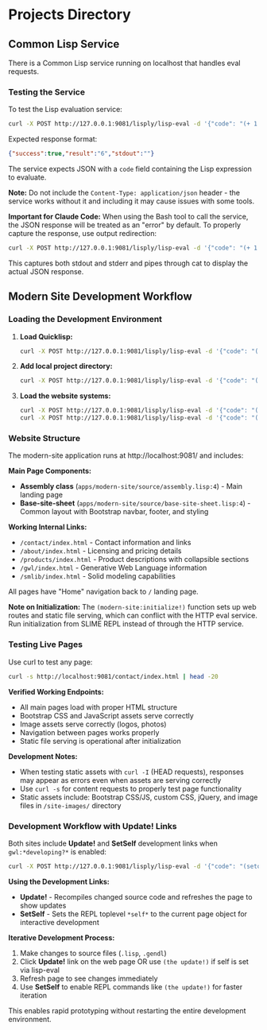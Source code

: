 # Projects Directory

## Common Lisp Service

There is a Common Lisp service running on localhost that handles eval requests.

### Testing the Service

To test the Lisp evaluation service:

```bash
curl -X POST http://127.0.0.1:9081/lisply/lisp-eval -d '{"code": "(+ 1 2 3)"}'
```

Expected response format:
```json
{"success":true,"result":"6","stdout":""}
```

The service expects JSON with a `code` field containing the Lisp expression to evaluate.

**Note:** Do not include the `Content-Type: application/json` header - the service works without it and including it may cause issues with some tools.

**Important for Claude Code:** When using the Bash tool to call the service, the JSON response will be treated as an "error" by default. To properly capture the response, use output redirection:

```bash
curl -X POST http://127.0.0.1:9081/lisply/lisp-eval -d '{"code": "(+ 1 2 3)"}' 2>&1 | cat
```

This captures both stdout and stderr and pipes through cat to display the actual JSON response.

## Modern Site Development Workflow

### Loading the Development Environment

1. **Load Quicklisp:**
   ```bash
   curl -X POST http://127.0.0.1:9081/lisply/lisp-eval -d '{"code": "(load-quicklisp)"}'
   ```

2. **Add local project directory:**
   ```bash
   curl -X POST http://127.0.0.1:9081/lisply/lisp-eval -d '{"code": "(pushnew \"~/projects/apps/\" ql:*local-project-directories* :test #'\''equalp)"}'
   ```

3. **Load the website systems:**
   ```bash
   curl -X POST http://127.0.0.1:9081/lisply/lisp-eval -d '{"code": "(ql:quickload :modern-site)"}'
   curl -X POST http://127.0.0.1:9081/lisply/lisp-eval -d '{"code": "(ql:quickload :royalties)"}'
   ```

### Website Structure

The modern-site application runs at http://localhost:9081/ and includes:

**Main Page Components:**
- **Assembly class** (`apps/modern-site/source/assembly.lisp:4`) - Main landing page
- **Base-site-sheet** (`apps/modern-site/source/base-site-sheet.lisp:4`) - Common layout with Bootstrap navbar, footer, and styling

**Working Internal Links:**
- `/contact/index.html` - Contact information and links
- `/about/index.html` - Licensing and pricing details  
- `/products/index.html` - Product descriptions with collapsible sections
- `/gwl/index.html` - Generative Web Language information
- `/smlib/index.html` - Solid modeling capabilities

All pages have "Home" navigation back to `/` landing page.

**Note on Initialization:**
The `(modern-site:initialize!)` function sets up web routes and static file serving, which can conflict with the HTTP eval service. Run initialization from SLIME REPL instead of through the HTTP service.

### Testing Live Pages

Use curl to test any page:
```bash
curl -s http://localhost:9081/contact/index.html | head -20
```

**Verified Working Endpoints:**
- All main pages load with proper HTML structure
- Bootstrap CSS and JavaScript assets serve correctly
- Image assets serve correctly (logos, photos)
- Navigation between pages works properly
- Static file serving is operational after initialization

**Development Notes:**
- When testing static assets with `curl -I` (HEAD requests), responses may appear as errors even when assets are serving correctly
- Use `curl -s` for content requests to properly test page functionality
- Static assets include: Bootstrap CSS/JS, custom CSS, jQuery, and image files in `/site-images/` directory

### Development Workflow with Update! Links

Both sites include **Update!** and **SetSelf** development links when `gwl:*developing?*` is enabled:

```bash
curl -X POST http://127.0.0.1:9081/lisply/lisp-eval -d '{"code": "(setq gwl:*developing?* t)"}' 2>&1 | cat
```

**Using the Development Links:**
- **Update!** - Recompiles changed source code and refreshes the page to show updates
- **SetSelf** - Sets the REPL toplevel `*self*` to the current page object for interactive development

**Iterative Development Process:**
1. Make changes to source files (`.lisp`, `.gendl`) 
2. Click **Update!** link on the web page OR use `(the update!)` if self is set via lisp-eval
3. Refresh page to see changes immediately
4. Use **SetSelf** to enable REPL commands like `(the update!)` for faster iteration

This enables rapid prototyping without restarting the entire development environment.